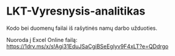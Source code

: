 # LKT-Vyresnysis-analitikas

Kodo bei duomenų failai iš rašytinės namų darbo užduoties.

Nuoroda į Excel Online failą: https://1drv.ms/x/s!Agi31EduJSaCgiBSeEglyv9F4xLT?e=QDdrgo
